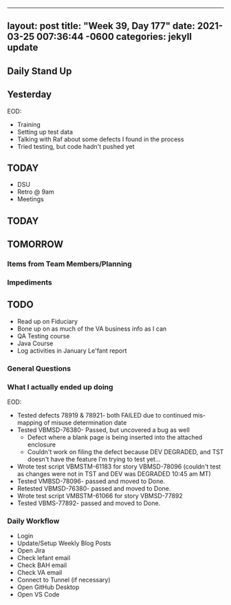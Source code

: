 
---
layout: post
title:  "Week 39, Day 177"
date:   2021-03-25 007:36:44 -0600
categories: jekyll update
---

## Daily Stand Up
## Yesterday
EOD:
* Training
* Setting up test data
* Talking with Raf about some defects I found in the process
* Tried testing, but code hadn't pushed yet
    

## TODAY
* DSU
* Retro @ 9am
* Meetings

## TODAY


## TOMORROW

### Items from Team Members/Planning

### Impediments
## TODO
* Read up on Fiduciary
* Bone up on as much of the VA business info as I can
* QA Testing course
* Java Course
* Log activities in January Le'fant report

### General Questions  

### What I actually ended up doing
EOD:
* Tested defects 78919 & 78921- both FAILED due to continued mis-mapping of misuse determination date
* Tested VBMSD-76380- Passed, but uncovered a bug as well
  * Defect where a blank page is being inserted into the attached enclosure
  * Couldn't work on filing the defect because DEV DEGRADED, and TST doesn't have the feature I'm trying to test yet...
* Wrote test script VBMSTM-61183 for story VBMSD-78096 (couldn't test as changes were not in TST and DEV was DEGRADED 10:45 am MT)
* Tested VMBSD-78096- passed and moved to Done.
* Retested VBMSD-76380- passed and moved to Done.
* Wrote test script VMBSTM-61066 for story VBMSD-77892
* Tested VBMS-77892- passed and moved to Done.

### Daily Workflow
* Login
* Update/Setup Weekly Blog Posts
* Open Jira
* Check lefant email
* Check BAH email
* Check VA email
* Connect to Tunnel (if necessary)
* Open GitHub Desktop
* Open VS Code
